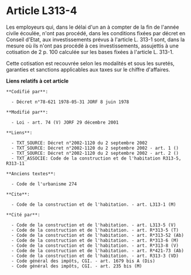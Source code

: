 # Article L313-4

Les employeurs qui, dans le délai d'un an à compter de la fin de l'année civile écoulée, n'ont pas procédé, dans les
conditions fixées par décret en Conseil d'Etat, aux investissements prévus à l'article L. 313-1 sont, dans la mesure où ils
n'ont pas procédé à ces investissements, assujettis à une cotisation de 2 p. 100 calculée sur les bases fixées à l'article L.
313-1.

Cette cotisation est recouvrée selon les modalités et sous les suretés, garanties et sanctions applicables aux taxes sur le
chiffre d'affaires.

**Liens relatifs à cet article**

	**Codifié par**:

	  - Décret n°78-621 1978-05-31 JORF 8 juin 1978

	**Modifié par**:

	  - Loi - art. 74 (V) JORF 29 décembre 2001

	**Liens**:

	  - TXT_SOURCE: Décret n°2002-1120 du 2 septembre 2002
	  - TXT_SOURCE: Décret n°2002-1120 du 2 septembre 2002 - art. 1 ()
	  - TXT_SOURCE: Décret n°2002-1120 du 2 septembre 2002 - art. 2 ()
	  - TXT_ASSOCIE: Code de la construction et de l'habitation R313-5, R313-11

	**Anciens textes**:

	  - Code de l'urbanisme 274

	**Cite**:

	  - Code de la construction et de l'habitation. - art. L313-1 (M)

	**Cité par**:

	  - Code de la construction et de l'habitation. - art. L313-5 (V)
	  - Code de la construction et de l'habitation. - art. R*313-5 (T)
	  - Code de la construction et de l'habitation. - art. R*313-52 (Ab)
	  - Code de la construction et de l'habitation. - art. R*313-6 (M)
	  - Code de la construction et de l'habitation. - art. R*313-8 (V)
	  - Code de la construction et de l'habitation. - art. R*421-73 (Ab)
	  - Code de la construction et de l'habitation. - art. R313-3 (VD)
	  - Code général des impôts, CGI. - art. 1679 bis A (Dis)
	  - Code général des impôts, CGI. - art. 235 bis (M)
